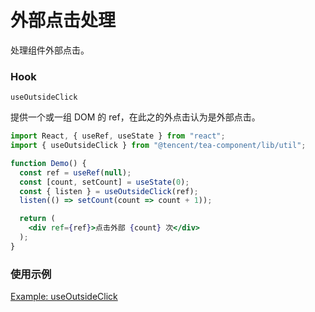 # 外部点击处理

处理组件外部点击。

### Hook

`useOutsideClick`

提供一个或一组 DOM 的 ref，在此之的外点击认为是外部点击。

```jsx
import React, { useRef, useState } from "react";
import { useOutsideClick } from "@tencent/tea-component/lib/util";

function Demo() {
  const ref = useRef(null);
  const [count, setCount] = useState(0);
  const { listen } = useOutsideClick(ref);
  listen(() => setCount(count => count + 1));

  return (
    <div ref={ref}>点击外部 {count} 次</div>
  );
}
```

### 使用示例

[Example: useOutsideClick](./_example/useOutsideClickExample.jsx)

<!-- ## HOC

`withOutsideClick`


```jsx
import React, { Component } from "react";
import { withOutsideClick } from "@tencent/tea-component/lib/util";

@withOutsideClick("click")
class Demo extends Component {

  state = {
    count: 0,
  }

  click = () => {
    this.setState(({ count }) => ({ count: count + 1 }));
  }

  render() {
    return (
      <div>Demo</div>
    );
  }
}
```

[Example: withOutsideClick](./_example/withOutsideClickExample.jsx) -->
